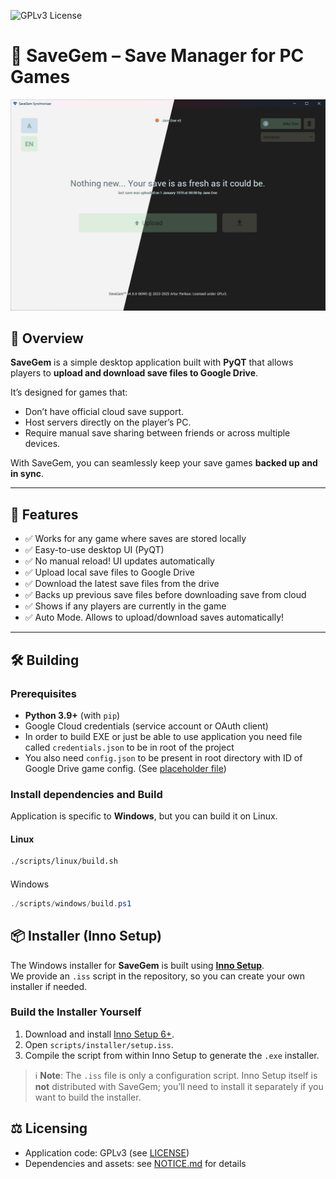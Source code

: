 ![GPLv3 License](https://img.shields.io/badge/License-GPLv3-blue.svg)

# 💎 SaveGem – Save Manager for PC Games
<img src="assets/application-demo.png" alt="SaveGem Screenshot" width="800"/>

## 📌 Overview
**SaveGem** is a simple desktop application built with **PyQT** that allows players to **upload and download save files to Google Drive**.  

It’s designed for games that:
- Don’t have official cloud save support.
- Host servers directly on the player’s PC.
- Require manual save sharing between friends or across multiple devices.

With SaveGem, you can seamlessly keep your save games **backed up and in sync**.

---

## 🚀 Features
- ✅ Works for any game where saves are stored locally
- ✅ Easy-to-use desktop UI (PyQT)
- ✅ No manual reload! UI updates automatically
- ✅ Upload local save files to Google Drive  
- ✅ Download the latest save files from the drive
- ✅ Backs up previous save files before downloading save from cloud   
- ✅ Shows if any players are currently in the game
- ✅ Auto Mode. Allows to upload/download saves automatically!

---

## 🛠️ Building
### Prerequisites
- **Python 3.9+** (with `pip`)  
- Google Cloud credentials (service account or OAuth client)  
- In order to build EXE or just be able to use application you need file called `credentials.json` to be in root of the project
- You also need `config.json` to be present in root directory with ID of Google Drive game config. (See [placeholder file](./config.json.placeholder)) 

### Install dependencies and Build
Application is specific to **Windows**, but you can build it on Linux.
#### Linux
```bash
./scripts/linux/build.sh
```
####
Windows
```powershell
./scripts/windows/build.ps1
```

## 📦 Installer (Inno Setup)

The Windows installer for **SaveGem** is built using **[Inno Setup](https://jrsoftware.org/isinfo.php)**.  
We provide an `.iss` script in the repository, so you can create your own installer if needed.

### Build the Installer Yourself
1. Download and install [Inno Setup 6+](https://jrsoftware.org/isdl.php).  
2. Open `scripts/installer/setup.iss`.  
3. Compile the script from within Inno Setup to generate the `.exe` installer.

> ℹ️ **Note**: The `.iss` file is only a configuration script. Inno Setup itself is **not** distributed with SaveGem; you’ll need to install it separately if you want to build the installer.


## ⚖️ Licensing

- Application code: GPLv3 (see [LICENSE](LICENSE))
- Dependencies and assets: see [NOTICE.md](NOTICE.md) for details
